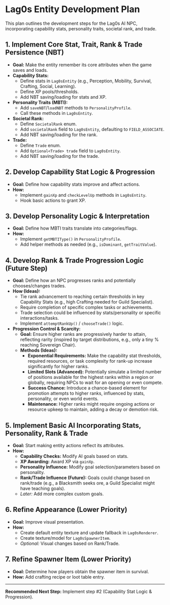 # Lag0s Entity Development Plan

This plan outlines the development steps for the Lag0s AI NPC, incorporating capability stats, personality traits, societal rank, and trade.

## 1. Implement Core Stat, Trait, Rank & Trade Persistence (NBT)

*   **Goal:** Make the entity remember its core attributes when the game saves and loads.
*   **Capability Stats:**
    *   Define stats in `Lag0sEntity` (e.g., Perception, Mobility, Survival, Crafting, Social, Learning).
    *   Define XP pools/thresholds.
    *   Add NBT saving/loading for stats and XP.
*   **Personality Traits (MBTI):**
    *   Add `saveNBT`/`loadNBT` methods to `PersonalityProfile`.
    *   Call these methods in `Lag0sEntity`.
*   **Societal Rank:**
    *   Define `SocietalRank` enum.
    *   Add `societalRank` field to `Lag0sEntity`, defaulting to `FIELD_ASSOCIATE`.
    *   Add NBT saving/loading for the rank.
*   **Trade:**
    *   Define `Trade` enum.
    *   Add `Optional<Trade> trade` field to `Lag0sEntity`.
    *   Add NBT saving/loading for the trade.

## 2. Develop Capability Stat Logic & Progression

*   **Goal:** Define how capability stats improve and affect actions.
*   **How:**
    *   Implement `gainXp` and `checkLevelUp` methods in `Lag0sEntity`.
    *   Hook basic actions to grant XP.

## 3. Develop Personality Logic & Interpretation

*   **Goal:** Define how MBTI traits translate into categories/flags.
*   **How:**
    *   Implement `getMBTIType()` in `PersonalityProfile`.
    *   Add helper methods as needed (e.g., `isDominant`, `getTraitValue`).

## 4. Develop Rank & Trade Progression Logic (Future Step)

*   **Goal:** Define how an NPC progresses ranks and potentially chooses/changes trades.
*   **How (Ideas):**
    *   Tie rank advancement to reaching certain thresholds in key Capability Stats (e.g., high Crafting needed for Guild Specialist).
    *   Require completion of specific complex tasks or achievements.
    *   Trade selection could be influenced by stats/personality or specific interactions/tasks.
    *   Implement `attemptRankUp()` / `chooseTrade()` logic.
*   **Progression Control & Scarcity:**
    *   **Goal:** Ensure higher ranks are progressively harder to attain, reflecting rarity (inspired by target distributions, e.g., only a tiny % reaching Sovereign Chair).
    *   **Methods (Ideas):**
        *   **Exponential Requirements:** Make the capability stat thresholds, required resources, or task complexity for rank-up increase significantly for higher ranks.
        *   **Limited Slots (Advanced):** Potentially simulate a limited number of positions available for the highest ranks within a region or globally, requiring NPCs to wait for an opening or even compete.
        *   **Success Chance:** Introduce a chance-based element for promotion attempts to higher ranks, influenced by stats, personality, or even world events.
        *   **Maintenance:** Higher ranks might require ongoing actions or resource upkeep to maintain, adding a decay or demotion risk.

## 5. Implement Basic AI Incorporating Stats, Personality, Rank & Trade

*   **Goal:** Start making entity actions reflect its attributes.
*   **How:**
    *   **Capability Checks:** Modify AI goals based on stats.
    *   **XP Awarding:** Award XP via `gainXp`.
    *   **Personality Influence:** Modify goal selection/parameters based on personality.
    *   **Rank/Trade Influence (Future):** Goals could change based on rank/trade (e.g., a Blacksmith seeks ore, a Guild Specialist might have teaching goals).
    *   *Later:* Add more complex custom goals.

## 6. Refine Appearance (Lower Priority)

*   **Goal:** Improve visual presentation.
*   **How:**
    *   Create default entity texture and update fallback in `Lag0sRenderer`.
    *   Create texture/model for `Lag0sSpawnerItem`.
    *   *Optional:* Visual changes based on Rank/Trade.

## 7. Refine Spawner Item (Lower Priority)

*   **Goal:** Determine how players obtain the spawner item in survival.
*   **How:** Add crafting recipe or loot table entry.

---

**Recommended Next Step:** Implement step #2 (Capability Stat Logic & Progression).